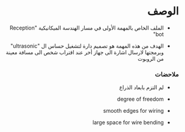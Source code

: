 <h1 dir="rtl"> الوصف </h1>

<div dir="rtl">

- الملف الخاص بالمهمة الأولى في مسار الهندسة الميكانيكية  "Reception bot"

- الهدف من هذه المهمة هو تصميم دارة لتشغيل حساس ال "ultrasonic" وبرمجتها لارسال اشارة الى جهاز أخر عند اقتراب شخص الى مسافة معينة من الروبوت


</div>

<h3 dir="rtl"> ملاحضات </h3>

<div dir="rtl">
  
- لم التزم بابعاد الذراع
- degree of freedom
- smooth edges for wiring
- large space for wire bending
  
  
  
  </div>
